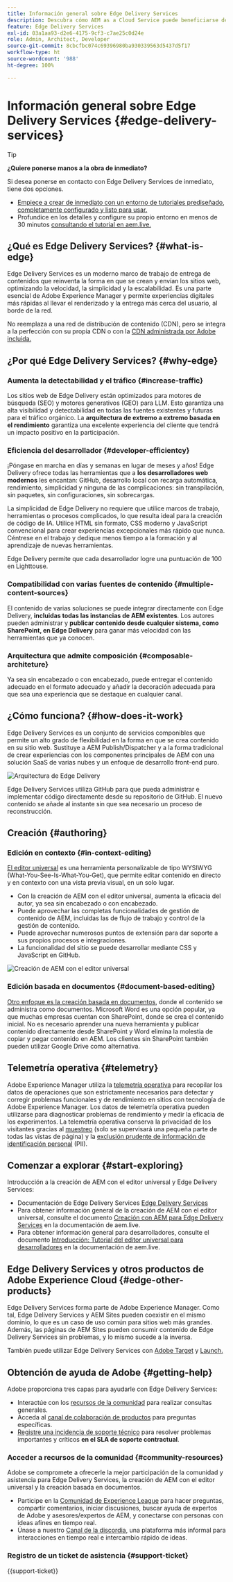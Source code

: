 ```yaml
---
title: Información general sobre Edge Delivery Services
description: Descubra cómo AEM as a Cloud Service puede beneficiarse del rendimiento y las puntuaciones perfectas de Lighthouse que ofrecen los Edge Delivery Services.
feature: Edge Delivery Services
exl-id: 03a1aa93-d2e6-4175-9cf3-c7ae25c0d24e
role: Admin, Architect, Developer
source-git-commit: 8cbcfbc074c69396980ba930339563d5437d5f17
workflow-type: ht
source-wordcount: '988'
ht-degree: 100%

---
```



# Información general sobre Edge Delivery Services {#edge-delivery-services}

>[!TIP]
>
>**¿Quiere ponerse manos a la obra de inmediato?**
>
>Si desea ponerse en contacto con Edge Delivery Services de inmediato, tiene dos opciones.
>* [Empiece a crear de inmediato con un entorno de tutoriales prediseñado, completamente configurado y listo para usar.](https://www.aem.live/developer/ue-trial)
>* Profundice en los detalles y configure su propio entorno en menos de 30 minutos [consultando el tutorial en aem.live.](https://www.aem.live/developer/ue-tutorial)

## ¿Qué es Edge Delivery Services? {#what-is-edge}

Edge Delivery Services es un moderno marco de trabajo de entrega de contenidos que reinventa la forma en que se crean y envían los sitios web, optimizando la velocidad, la simplicidad y la escalabilidad. Es una parte esencial de Adobe Experience Manager y permite experiencias digitales más rápidas al llevar el renderizado y la entrega más cerca del usuario, al borde de la red.

No reemplaza a una red de distribución de contenido (CDN), pero se integra a la perfección con su propia CDN o con la [CDN administrada por Adobe incluida.](/help/implementing/dispatcher/cdn.md)

## ¿Por qué Edge Delivery Services? {#why-edge}

### Aumenta la detectabilidad y el tráfico {#increase-traffic}

Los sitios web de Edge Delivery están optimizados para motores de búsqueda (SEO) y motores generativos (GEO) para LLM. Esto garantiza una alta visibilidad y detectabilidad en todas las fuentes existentes y futuras para el tráfico orgánico. La **arquitectura de extremo a extremo basada en el rendimiento** garantiza una excelente experiencia del cliente que tendrá un impacto positivo en la participación.

### Eficiencia del desarrollador {#developer-efficientcy}

¡Póngase en marcha en días y semanas en lugar de meses y años! Edge Delivery ofrece todas las herramientas que a **los desarrolladores web modernos** les encantan: GitHub, desarrollo local con recarga automática, rendimiento, simplicidad y ninguna de las complicaciones: sin transpilación, sin paquetes, sin configuraciones, sin sobrecargas.

La simplicidad de Edge Delivery no requiere que utilice marcos de trabajo, herramientas o procesos complicados, lo que resulta ideal para la creación de código de IA. Utilice HTML sin formato, CSS moderno y JavaScript convencional para crear experiencias excepcionales más rápido que nunca. Céntrese en el trabajo y dedique menos tiempo a la formación y al aprendizaje de nuevas herramientas.

Edge Delivery permite que cada desarrollador logre una puntuación de 100 en Lighttouse.

### Compatibilidad con varias fuentes de contenido {#multiple-content-sources}

El contenido de varias soluciones se puede integrar directamente con Edge Delivery, **incluidas todas las instancias de AEM existentes**. Los autores pueden administrar y **publicar contenido desde cualquier sistema, como SharePoint, en Edge Delivery** para ganar más velocidad con las herramientas que ya conocen.

### Arquitectura que admite composición {#composable-architeture}

Ya sea sin encabezado o con encabezado, puede entregar el contenido adecuado en el formato adecuado y añadir la decoración adecuada para que sea una experiencia que se destaque en cualquier canal.

## ¿Cómo funciona? {#how-does-it-work}

Edge Delivery Services es un conjunto de servicios componibles que permite un alto grado de flexibilidad en la forma en que se crea contenido en su sitio web. Sustituye a AEM Publish/Dispatcher y a la forma tradicional de crear experiencias con los componentes principales de AEM con una solución SaaS de varias nubes y un enfoque de desarrollo front-end puro.

![Arquitectura de Edge Delivery](assets/aem-with-eds-architecture.png)

Edge Delivery Services utiliza GitHub para que pueda administrar e implementar código directamente desde su repositorio de GitHub. El nuevo contenido se añade al instante sin que sea necesario un proceso de reconstrucción.

## Creación {#authoring}

### Edición en contexto {#in-context-editing}

[El editor universal](/help/implementing/universal-editor/introduction.md) es una herramienta personalizable de tipo WYSIWYG (What-You-See-Is-What-You-Get), que permite editar contenido en directo y en contexto con una vista previa visual, en un solo lugar.

* Con la creación de AEM con el editor universal, aumenta la eficacia del autor, ya sea sin encabezado o con encabezado.
* Puede aprovechar las completas funcionalidades de gestión de contenido de AEM, incluidas las de flujo de trabajo y control de la gestión de contenido.
* Puede aprovechar numerosos puntos de extensión para dar soporte a sus propios procesos e integraciones.
* La funcionalidad del sitio se puede desarrollar mediante CSS y JavaScript en GitHub.

![Creación de AEM con el editor universal](assets/wysiwyg-authoring.png)

### Edición basada en documentos {#document-based-editing}

[Otro enfoque es la creación basada en documentos](https://www.aem.live/docs/authoring), donde el contenido se administra como documentos. Microsoft Word es una opción popular, ya que muchas empresas cuentan con SharePoint, donde se crea el contenido inicial. No es necesario aprender una nueva herramienta y publicar contenido directamente desde SharePoint y Word elimina la molestia de copiar y pegar contenido en AEM. Los clientes sin SharePoint también pueden utilizar Google Drive como alternativa.

## Telemetría operativa {#telemetry}

Adobe Experience Manager utiliza la [telemetría operativa](https://www.aem.live/docs/operational-telemetry) para recopilar los datos de operaciones que son estrictamente necesarios para detectar y corregir problemas funcionales y de rendimiento en sitios con tecnología de Adobe Experience Manager. Los datos de telemetría operativa pueden utilizarse para diagnosticar problemas de rendimiento y medir la eficacia de los experimentos. La telemetría operativa conserva la privacidad de los visitantes gracias al [muestreo](https://www.aem.live/docs/operational-telemetry#operational-telemetry-data-is-sampled) (solo se supervisará una pequeña parte de todas las vistas de página) y la [exclusión prudente de información de identificación personal](https://www.aem.live/docs/operational-telemetry#what-data-is-being-collected) (PII).

## Comenzar a explorar {#start-exploring}

Introducción a la creación de AEM con el editor universal y Edge Delivery Services:

* Documentación de Edge Delivery Services [Edge Delivery Services](https://www.aem.live)
* Para obtener información general de la creación de AEM con el editor universal, consulte el documento [Creación con AEM para Edge Delivery Services](https://www.aem.live/docs/aem-authoring) en la documentación de aem.live.
* Para obtener información general para desarrolladores, consulte el documento [Introducción: Tutorial del editor universal para desarrolladores](https://www.aem.live/developer/ue-tutorial) en la documentación de aem.live.

## Edge Delivery Services y otros productos de Adobe Experience Cloud {#edge-other-products}

Edge Delivery Services forma parte de Adobe Experience Manager. Como tal, Edge Delivery Services y AEM Sites pueden coexistir en el mismo dominio, lo que es un caso de uso común para sitios web más grandes. Además, las páginas de AEM Sites pueden consumir contenido de Edge Delivery Services sin problemas, y lo mismo sucede a la inversa.

También puede utilizar Edge Delivery Services con [Adobe Target](https://www.aem.live/developer/target-integration) y [Launch.](https://experienceleague.adobe.com/es/docs/experience-platform/tags/home)

## Obtención de ayuda de Adobe {#getting-help}

Adobe proporciona tres capas para ayudarle con Edge Delivery Services:

* Interactúe con los [recursos de la comunidad](#community-resources) para realizar consultas generales.
* Acceda al [canal de colaboración de productos](#collaboration-channel) para preguntas específicas.
* [Registre una incidencia de soporte técnico](#support-ticket) para resolver problemas importantes y críticos **en el SLA de soporte contractual**.

### Acceder a recursos de la comunidad {#community-resources}

Adobe se compromete a ofrecerle la mejor participación de la comunidad y asistencia para Edge Delivery Services, la creación de AEM con el editor universal y la creación basada en documentos.

* Participe en la [Comunidad de Experience League](https://adobe.ly/3Q6kTKl) para hacer preguntas, compartir comentarios, iniciar discusiones, buscar ayuda de expertos de Adobe y asesores/expertos de AEM, y conectarse con personas con ideas afines en tiempo real. 
* Únase a nuestro [Canal de la discordia](https://discord.gg/aem-live), una plataforma más informal para interacciones en tiempo real e intercambio rápido de ideas.

### Registro de un ticket de asistencia {#support-ticket}

{{support-ticket}}
